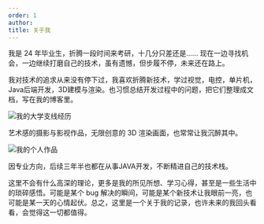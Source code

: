 ```yaml
---
order: 1
author: 
title: 关于我
---
```


我是 24 年毕业生，折腾一段时间来考研，十几分只差还是......   现在一边寻找机会，一边继续打磨自己的技术，虽有遗憾，但步履不停，未来还在路上。

我对技术的追求从来没有停下过，我喜欢折腾新技术，学过视觉，电控，单片机，Java后端开发，3D建模与渲染。也习惯总结开发过程中的问题，把它们整理成文档，写在我的博客里。

![我的大学支线经历](https://qtp-1324720525.cos.ap-shanghai.myqcloud.com/blog/202503230022434.jpg)

艺术感的摄影与影视作品，无限创意的 3D 渲染画面，也常常让我沉醉其中。

![我的个人作品](https://qtp-1324720525.cos.ap-shanghai.myqcloud.com/blog/202503230033039.jpg)

因专业方向，后续三年半也都在从事JAVA开发，不断精进自己的技术栈。

这里不会有什么高深的理论，更多是我的所见所想、学习心得，甚至是一些生活中的琐碎感悟。可能是某个 bug 解决的瞬间，可能是某个新技术让我眼前一亮，也可能是某一天的心情起伏。总之，这里是一个关于我的记录，也许未来的我回头看看，会觉得这一切都值得。